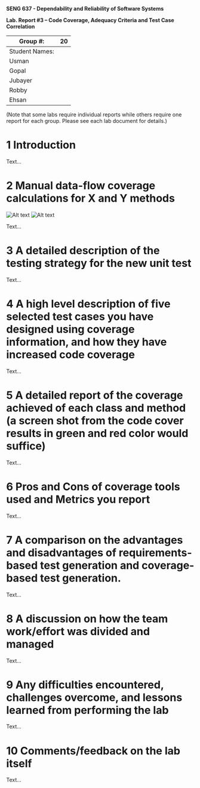 **SENG 637 - Dependability and Reliability of Software Systems**

**Lab. Report #3 – Code Coverage, Adequacy Criteria and Test Case Correlation**

| Group \#:      | 20    |
| -------------- | --- |
| Student Names: |     |
|    Usman            |     |
|    Gopal            |     |
|    Jubayer            |     |
|    Robby            |     |
|    Ehsan            |     |

(Note that some labs require individual reports while others require one report
for each group. Please see each lab document for details.)

# 1 Introduction

Text…

# 2 Manual data-flow coverage calculations for X and Y methods

![Alt text](path/to/image)
![Alt text](path/to/image)

Text…

# 3 A detailed description of the testing strategy for the new unit test

Text…

# 4 A high level description of five selected test cases you have designed using coverage information, and how they have increased code coverage

Text…

# 5 A detailed report of the coverage achieved of each class and method (a screen shot from the code cover results in green and red color would suffice)

Text…

# 6 Pros and Cons of coverage tools used and Metrics you report

Text…

# 7 A comparison on the advantages and disadvantages of requirements-based test generation and coverage-based test generation.

Text…

# 8 A discussion on how the team work/effort was divided and managed

Text…

# 9 Any difficulties encountered, challenges overcome, and lessons learned from performing the lab

Text…

# 10 Comments/feedback on the lab itself

Text…
